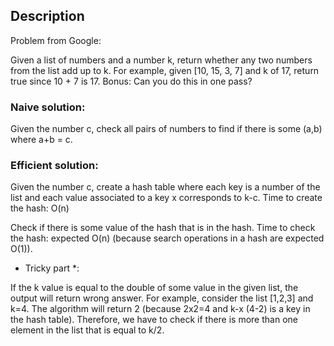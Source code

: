 ## Description

Problem from Google:

Given a list of numbers and a number k, return whether any two numbers from the list add up to k.
For example, given [10, 15, 3, 7] and k of 17, return true since 10 + 7 is 17.
Bonus: Can you do this in one pass?

### Naive solution:

Given the number c, check all pairs of numbers to find if there is some (a,b) where a+b = c. 

### Efficient solution:

Given the number c, create a hash table where each key is a number of the list and each value associated to a key x 
corresponds to k-c. 
Time to create the hash: O(n)

Check if there is some value of the hash that is in the hash.
Time to check the hash: expected O(n) (because search operations in a hash are expected O(1)).

* Tricky part *:

If the k value is equal to the double of some value in the given list, the output will return wrong answer.
For example, consider the list [1,2,3] and k=4. The algorithm will return 2 (because 2x2=4 and k-x (4-2) is a key in the hash table).
Therefore, we have to check if there is more than one element in the list that is equal to k/2.

